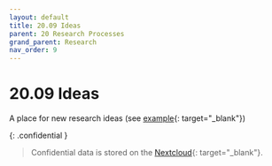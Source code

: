 ```yaml
---
layout: default
title: 20.09 Ideas
parent: 20 Research Processes
grand_parent: Research
nav_order: 9
---
```


# 20.09 Ideas

A place for new research ideas (see [example](https://intranet.neuro.polymtl.ca/ideas-for-cool-projects.html){: target="_blank"})

{: .confidential } 
> Confidential data is stored on the [Nextcloud](https://nc-2272638881871040784.nextcloud-ionos.com/index.php/apps/files/files/93363?dir=/20-research/20_processes/09_ideas){: target="_blank"}.
